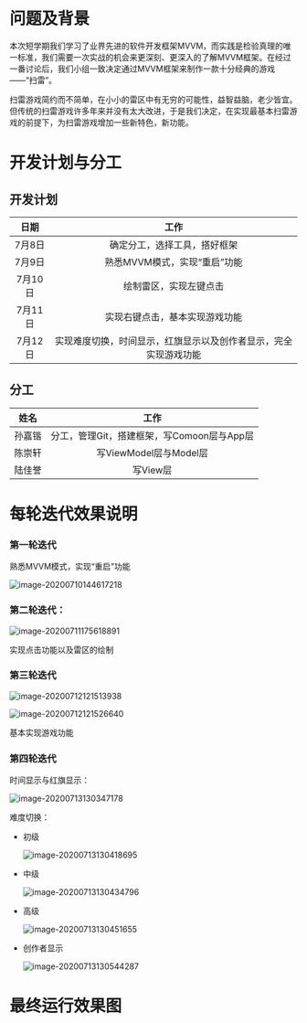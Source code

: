 ﻿
# 问题及背景

本次短学期我们学习了业界先进的软件开发框架MVVM，而实践是检验真理的唯一标准，我们需要一次实战的机会来更深刻、更深入的了解MVVM框架。在经过一番讨论后，我们小组一致决定通过MVVM框架来制作一款十分经典的游戏——“扫雷”。

扫雷游戏简约而不简单，在小小的雷区中有无穷的可能性，益智益脑，老少皆宜。但传统的扫雷游戏许多年来并没有太大改进，于是我们决定，在实现最基本扫雷游戏的前提下，为扫雷游戏增加一些新特色，新功能。

# 开发计划与分工

## 开发计划

|    日期     |         工作          |
|:-------------:|:--------------------:|
|    7月8日    | 确定分工，选择工具，搭好框架 |
|    7月9日    |     熟悉MVVM模式，实现“重启”功能     |
| 7月10日 | 绘制雷区，实现左键点击 |
| 7月11日 | 实现右键点击，基本实现游戏功能 |
| 7月12日 | 实现难度切换，时间显示，红旗显示以及创作者显示，完全实现游戏功能 |

## 分工

|    姓名     |         工作          |
|:-------------:|:--------------------:|
|    孙嘉锴    | 分工，管理Git，搭建框架，写Comoon层与App层 |
|    陈崇轩    |     写ViewModel层与Model层     |
| 陆佳誉 | 写View层 |

# 每轮迭代效果说明

### 第一轮迭代

熟悉MVVM模式，实现“重启”功能

![image-20200710144617218](C:\Users\45098\AppData\Roaming\Typora\typora-user-images\image-20200710144617218.png)

### 第二轮迭代：

![image-20200711175618891](C:\Users\45098\AppData\Roaming\Typora\typora-user-images\image-20200711175618891.png)

实现点击功能以及雷区的绘制

### 第三轮迭代

![image-20200712121513938](C:\Users\45098\AppData\Roaming\Typora\typora-user-images\image-20200712121513938.png)

![image-20200712121526640](C:\Users\45098\AppData\Roaming\Typora\typora-user-images\image-20200712121526640.png)

基本实现游戏功能

### 第四轮迭代

时间显示与红旗显示：

![image-20200713130347178](C:\Users\45098\AppData\Roaming\Typora\typora-user-images\image-20200713130347178.png)

难度切换：

* 初级

  ![image-20200713130418695](C:\Users\45098\AppData\Roaming\Typora\typora-user-images\image-20200713130418695.png)

* 中级

  ![image-20200713130434796](C:\Users\45098\AppData\Roaming\Typora\typora-user-images\image-20200713130434796.png)

* 高级

  ![image-20200713130451655](C:\Users\45098\AppData\Roaming\Typora\typora-user-images\image-20200713130451655.png)

* 创作者显示

  ![image-20200713130544287](C:\Users\45098\AppData\Roaming\Typora\typora-user-images\image-20200713130544287.png)

# 最终运行效果图

